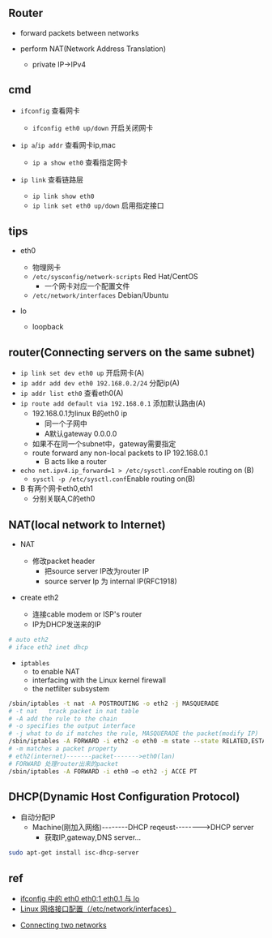 ## Router

+ forward packets between networks

+ perform NAT(Network Address Translation)
    + private IP->IPv4

## cmd

+ `ifconfig` 查看网卡
    + `ifconfig eth0 up/down` 开启关闭网卡

+ `ip a`/`ip addr` 查看网卡ip,mac
    + `ip a show eth0` 查看指定网卡

+ `ip link` 查看链路层
    + `ip link show eth0`
    + `ip link set eth0 up/down` 启用指定接口

## tips

+ eth0
    + 物理网卡
    + `/etc/sysconfig/network-scripts` Red Hat/CentOS
        + 一个网卡对应一个配置文件
    + `/etc/network/interfaces` Debian/Ubuntu

+ lo
    + loopback


## router(Connecting servers on the same subnet)
<!-- A---》-B--》-C -->
+ `ip link set dev eth0 up` 开启网卡(A)
+ `ip addr add dev eth0 192.168.0.2/24` 分配ip(A)
+ `ip addr list eth0` 查看eth0(A)
+ `ip route add default via 192.168.0.1` 添加默认路由(A)
    + 192.168.0.1为linux B的eth0 ip
        + 同一个子网中
        + A默认gateway 0.0.0.0
    + 如果不在同一个subnet中，gateway需要指定
    + route forward any non-local packets to IP 192.168.0.1
        + B acts like a router
+ `echo net.ipv4.ip_forward=1 > /etc/sysctl.conf`Enable routing on (B)
    + `sysctl -p /etc/sysctl.conf`Enable routing on(B)
+ B 有两个网卡eth0,eth1
    + 分别关联A,C的eth0


## NAT(local network to Internet)
+ NAT
    + 修改packet header
        + 把source server IP改为router IP
        + source server Ip 为 internal IP(RFC1918)

+ create eth2
    + 连接cable modem or ISP's router
    + IP为DHCP发送来的IP
```sh
# auto eth2
# iface eth2 inet dhcp
```

+ `iptables`
    + to enable NAT
    + interfacing with the Linux kernel firewall
    + the netfilter subsystem

```sh
/sbin/iptables -t nat -A POSTROUTING -o eth2 -j MASQUERADE
# -t nat   track packet in nat table
# -A add the rule to the chain
# -o specifies the output interface
# -j what to do if matches the rule, MASQUERADE the packet(modify IP)
/sbin/iptables -A FORWARD -i eth2 -o eth0 -m state --state RELATED,ESTABLISHED -j ACCEPT
# -m matches a packet property
# eth2(internet)-------packet------->eth0(lan)
# FORWARD 处理router出来的packet
/sbin/iptables -A FORWARD -i eth0 –o eth2 -j ACCE PT
```

## DHCP(Dynamic Host Configuration Protocol)

+  自动分配IP
    + Machine(刚加入网络)--------DHCP reqeust-------->DHCP server
        + 获取IP,gateway,DNS server...

```sh
sudo apt-get install isc-dhcp-server
```


## ref
+ [ifconfig 中的 eth0 eth0:1 eth0.1 与 lo](https://www.cnblogs.com/jokerjason/p/10695189.html)
+ [Linux 网络接口配置（/etc/network/interfaces）](https://blog.csdn.net/u011077672/article/details/71123319)

<!-- details -->
+ [Connecting two networks](https://learning.oreilly.com/library/view/linux-networking-cookbook/9781785287916/ch01s05.html#ch01lvl2sec12)